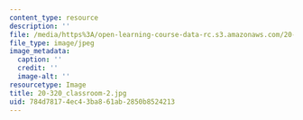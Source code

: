 ```yaml
---
content_type: resource
description: ''
file: /media/https%3A/open-learning-course-data-rc.s3.amazonaws.com/20-320-analysis-of-biomolecular-and-cellular-systems-fall-2012/784d78174ec43ba861ab2850b8524213_20-320_classroom-2.jpg
file_type: image/jpeg
image_metadata:
  caption: ''
  credit: ''
  image-alt: ''
resourcetype: Image
title: 20-320_classroom-2.jpg
uid: 784d7817-4ec4-3ba8-61ab-2850b8524213
---
```

